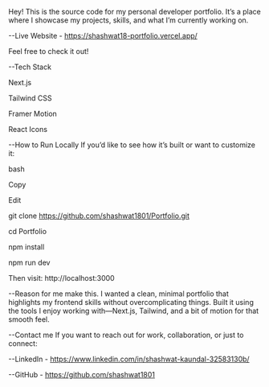 Hey! This is the source code for my personal developer portfolio. It’s a place where I showcase my projects, skills, and what I’m currently working on.

--Live Website - https://shashwat18-portfolio.vercel.app/

Feel free to check it out!

--Tech Stack

Next.js

Tailwind CSS

Framer Motion

React Icons

--How to Run Locally
If you’d like to see how it’s built or want to customize it:

bash

Copy

Edit

git clone https://github.com/shashwat1801/Portfolio.git

cd Portfolio

npm install

npm run dev

Then visit: http://localhost:3000

--Reason for me make this.
I wanted a clean, minimal portfolio that highlights my frontend skills without overcomplicating things. Built it using the tools I enjoy working with—Next.js, Tailwind, and a bit of motion for that smooth feel.

--Contact me
If you want to reach out for work, collaboration, or just to connect:

--LinkedIn - https://www.linkedin.com/in/shashwat-kaundal-32583130b/

--GitHub - https://github.com/shashwat1801
